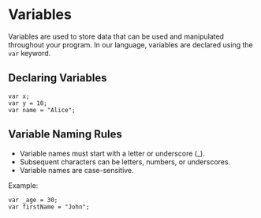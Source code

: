 # Variables

Variables are used to store data that can be used and manipulated throughout your program. In our language, variables are declared using the `var` keyword.

## Declaring Variables

```our_language
var x;
var y = 10;
var name = "Alice";
```

## Variable Naming Rules

- Variable names must start with a letter or underscore (_).
- Subsequent characters can be letters, numbers, or underscores.
- Variable names are case-sensitive.

Example:

```our_language
var _age = 30;
var firstName = "John";
```
